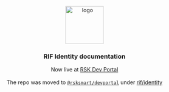 
<p align="middle">
    <img src="https://www.rifos.org/assets/img/logo.svg" alt="logo" height="100" >
</p>

<h3 align="middle">RIF Identity documentation</h3>

<p align="middle">
    Now live at <a href="https://developers.rsk.co/rif/identity/">RSK Dev Portal</a><br /><br />
    The repo was moved to <a href="https://github.com/rsksmart/devportal"><code>@rsksmart/devportal</code></a> under <a href="https://github.com/rsksmart/devportal/tree/master/rif/identity">rif/identity</a>
</p>
